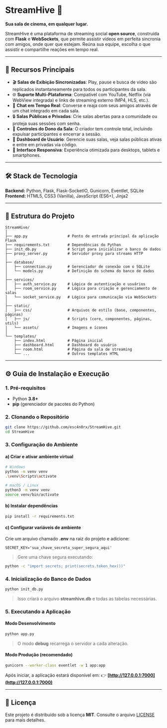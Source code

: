# StreamHive 🐝

**Sua sala de cinema, em qualquer lugar.**

StreamHive é uma plataforma de streaming social **open source**, construída com **Flask** e **WebSockets**, que permite assistir vídeos em perfeita sincronia com amigos, onde quer que estejam. Reúna sua equipe, escolha o que assistir e compartilhe reações em tempo real.

---

## 🚀 Recursos Principais

- 🎬 **Salas de Exibição Sincronizadas**: Play, pause e busca de vídeo são replicados instantaneamente para todos os participantes da sala.
- 🌐 **Suporte Multi-Plataforma**: Compatível com YouTube, Netflix (via WebView integrada) e links de streaming externo (MP4, HLS, etc.).
- 💬 **Chat em Tempo Real**: Converse e reaja com seus amigos através de um chat integrado em cada sala.
- 🔒 **Salas Públicas e Privadas**: Crie salas abertas para a comunidade ou proteja suas sessões com senha.
- 👑 **Controles do Dono da Sala**: O criador tem controle total, incluindo expulsar participantes e encerrar a sessão.
- 👤 **Dashboard de Usuário**: Gerencie suas salas, veja salas públicas ativas e entre em privadas via código.
- 📱 **Interface Responsiva**: Experiência otimizada para desktops, tablets e smartphones.

---

## 🛠️ Stack de Tecnologia

**Backend:** Python, Flask, Flask-SocketIO, Gunicorn, Eventlet, SQLite
**Frontend:** HTML5, CSS3 (Vanilla), JavaScript (ES6+), Jinja2

---

## 📂 Estrutura do Projeto

```
StreamHive/
│
├── app.py                  # Ponto de entrada principal da aplicação Flask
├── requirements.txt        # Dependências do Python
├── init_db.py              # Script para inicializar o banco de dados
├── proxy_server.py         # Servidor proxy para streams HTTP
│
├── database/
│   ├── connection.py       # Gerenciador de conexão com o SQLite
│   └── models.py           # Definição do schema do banco de dados
│
├── services/
│   ├── auth_service.py     # Lógica de autenticação e usuários
│   ├── room_service.py     # Lógica para criação e gerenciamento de salas
│   └── socket_service.py   # Lógica para comunicação via WebSockets
│
├── static/
│   ├── css/                # Arquivos de estilo (base, componentes, páginas)
│   ├── js/                 # Scripts (core, componentes, páginas, utils)
│   └── assets/             # Imagens e ícones
│
└── templates/
    ├── index.html          # Página inicial
    ├── dashboard.html      # Dashboard do usuário
    ├── room.html           # Página da sala de streaming
    └── ...                 # Outros templates HTML
```

---

## ⚙️ Guia de Instalação e Execução

### 1. Pré-requisitos

- Python **3.8+**
- **pip** (gerenciador de pacotes do Python)

### 2. Clonando o Repositório

```bash
git clone https://github.com/esc4n0rx/StreamHive.git
cd StreamHive
```

### 3. Configuração do Ambiente

#### a) Criar e ativar ambiente virtual

```bash
# Windows
python -m venv venv
.\venv\Scripts\activate

# macOS / Linux
python3 -m venv venv
source venv/bin/activate
```

#### b) Instalar dependências

```bash
pip install -r requirements.txt
```

#### c) Configurar variáveis de ambiente

Crie um arquivo chamado **.env** na raiz do projeto e adicione:

```env
SECRET_KEY='sua_chave_secreta_super_segura_aqui'
```

> Gere uma chave segura executando:

```bash
python -c "import secrets; print(secrets.token_hex())"
```

### 4. Inicialização do Banco de Dados

```bash
python init_db.py
```

> Isso criará o arquivo **streamhive.db** e todas as tabelas necessárias.

### 5. Executando a Aplicação

#### Modo Desenvolvimento

```bash
python app.py
```

> O modo **debug** recarrega o servidor a cada alteração.

#### Modo Produção (recomendado)

```bash
gunicorn --worker-class eventlet -w 1 app:app
```

Após iniciar, a aplicação estará disponível em:
👉 **[http://127.0.0.1:7000](http://127.0.0.1:7000)**

---

## 📄 Licença

Este projeto é distribuído sob a licença **MIT**. Consulte o arquivo [LICENSE](LICENSE) para mais detalhes.
